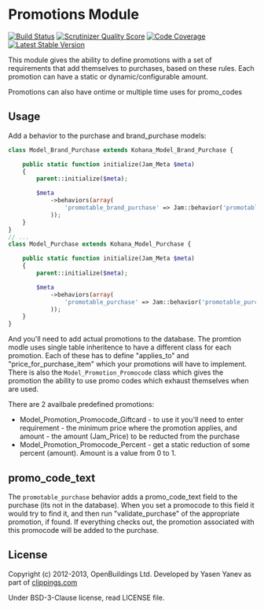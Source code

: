 # Promotions Module

[![Build Status](https://travis-ci.org/OpenBuildings/promotions.png?branch=master)](https://travis-ci.org/OpenBuildings/promotions)
[![Scrutinizer Quality Score](https://scrutinizer-ci.com/g/OpenBuildings/promotions/badges/quality-score.png?s=20baff344016491bae5310cc596b38dd6fa2ba9d)](https://scrutinizer-ci.com/g/OpenBuildings/promotions/)
[![Code Coverage](https://scrutinizer-ci.com/g/OpenBuildings/promotions/badges/coverage.png?s=bf16bf4b210ad6aec38ef536039ba7a72d4c1871)](https://scrutinizer-ci.com/g/OpenBuildings/promotions/)
[![Latest Stable Version](https://poser.pugx.org/openbuildings/promotions/v/stable.png)](https://packagist.org/packages/openbuildings/promotions)

This module gives the ability to define promotions with a set of requirements that add themselves to purchases, based on these rules. Each promotion can have a static or dynamic/configurable amount.

Promotions can also have ontime or multiple time uses for promo_codes

## Usage

Add a behavior to the purchase and brand_purchase models:

```php
class Model_Brand_Purchase extends Kohana_Model_Brand_Purchase {

	public static function initialize(Jam_Meta $meta)
	{
		parent::initialize($meta);

		$meta
			->behaviors(array(
				'promotable_brand_purchase' => Jam::behavior('promotable_brand_purchase'),
			));
	}
}
// ...
class Model_Purchase extends Kohana_Model_Purchase {

	public static function initialize(Jam_Meta $meta)
	{
		parent::initialize($meta);

		$meta
			->behaviors(array(
				'promotable_purchase' => Jam::behavior('promotable_purchase'),
			));
	}
}
```

And you'll need to add actual promotions to the database. The promtion modle uses single table inheritence to have a different class for each promotion. Each of these has to define "applies_to" and "price_for_purchase_item" which your promotions will have to implement. There is also the ``Model_Promotion_Promocode`` class which gives the promotion the ability to use promo codes which exhaust themselves when are used.

There are 2 availbale predefined promotions:

* Model_Promotion_Promocode_Giftcard - to use it you'll need to enter requirement - the minimum price where the promotion applies, and amount - the amount (Jam_Price) to be reducted from the purchase
* Model_Promotion_Promocode_Percent - get a static reduction of some percent (amount). Amount is a value from 0 to 1.

## promo_code_text

The ``promotable_purchase`` behavior adds a promo_code_text field to the purchase (its not in the database). When you set a promocode to this field it would try to find it, and then run "validate_purchase" of the appropriate promotion, if found. If everything checks out, the promotion associated with this promocode will be added to the purchase.

## License

Copyright (c) 2012-2013, OpenBuildings Ltd. Developed by Yasen Yanev as part of [clippings.com](http://clippings.com)

Under BSD-3-Clause license, read LICENSE file.
